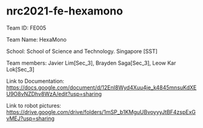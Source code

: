 # nrc2021-fe-hexamono
Team ID: FE005

Team Name: HexaMono

School: School of Science and Technology. Singapore [SST]

Team members: Javier Lim[Sec_3], Brayden Saga[Sec_3], Leow Kar Lok[Sec_3]

Link to Documentation: https://docs.google.com/document/d/12EnI8Wyd4Xuu4je_k4845mnsuKdXEU9O8vNZDhv8WzA/edit?usp=sharing

Link to robot pictures: https://drive.google.com/drive/folders/1mSP_b1KMguUBvoyyyJtBF4zspExGvMEJ?usp=sharing
